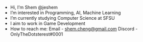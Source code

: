 - Hi, I’m Shem @jeshem
- I’m interested in Programming, AI, Machine Learning
- I’m currently studying Computer Science at SFSU
- I aim to work in Game Development
- How to reach me: Email - shem.cheng@gmail.com
                       Discord - OnlyTheDotsterest#0001
